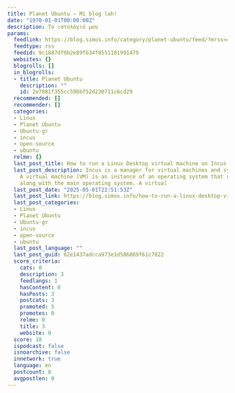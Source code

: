 ```yaml
---
title: Planet Ubuntu – Mi blog lah!
date: "1970-01-01T00:00:00Z"
description: Το ιστολόγιό μου
params:
  feedlink: https://blog.simos.info/category/planet-ubuntu/feed/?mrss=off
  feedtype: rss
  feedid: 9c1887df0b2e89fb34f8551181991479
  websites: {}
  blogrolls: []
  in_blogrolls:
  - title: Planet Ubuntu
    description: ""
    id: 2e7081f355cc59bbf52d230711c6cd29
  recommended: []
  recommender: []
  categories:
  - Linux
  - Planet Ubuntu
  - Ubuntu-gr
  - incus
  - open-source
  - ubuntu
  relme: {}
  last_post_title: How to run a Linux Desktop virtual machine on Incus
  last_post_description: Incus is a manager for virtual machines and system containers.
    A virtual machine (VM) is an instance of an operating system that runs on a computer,
    along with the main operating system. A virtual
  last_post_date: "2025-05-01T22:51:53Z"
  last_post_link: https://blog.simos.info/how-to-run-a-linux-desktop-virtual-machine-on-incus/
  last_post_categories:
  - Linux
  - Planet Ubuntu
  - Ubuntu-gr
  - incus
  - open-source
  - ubuntu
  last_post_language: ""
  last_post_guid: 62e1437adcca973e1d586869f61c7822
  score_criteria:
    cats: 0
    description: 3
    feedlangs: 1
    hasContent: 0
    hasPosts: 3
    postcats: 3
    promoted: 5
    promotes: 0
    relme: 0
    title: 3
    website: 0
  score: 18
  ispodcast: false
  isnoarchive: false
  innetwork: true
  language: en
  postcount: 8
  avgpostlen: 0
---
```

